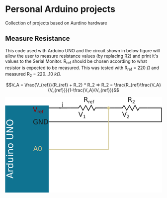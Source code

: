 # Personal Arduino projects

Collection of projects based on Aurdino hardware

## Measure Resistance

This code used with Arduino UNO and the circuit shown in below figure will allow the user to measure resistance values (by replacing R2) and print it's values to the Serial Monitor.
R<sub>ref</sub> should be chosen according to what resistor is expected to be measured. This was tested with R<sub>ref</sub> = 220 $\Omega$ and measured R<sub>2</sub> = 220...10 $k\Omega$.

```math
V_A = \frac{V_{ref}}{R_{ref} + R_2} * R_2 => R_2 = \frac{R_{ref}\frac{V_A}{V_{ref}}}{1-\frac{V_A}{V_{ref}}}
```

![alt text](https://github.com/danaki13/arduino/blob/main/artwork/measure_resistor.png?raw=true)
